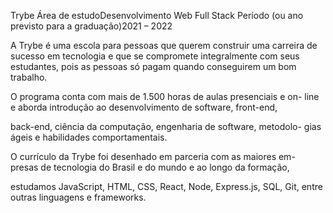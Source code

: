 Trybe
Área de estudoDesenvolvimento Web Full Stack
Período (ou ano previsto para a graduação)2021 – 2022

A Trybe é uma escola para pessoas que querem construir uma carreira
de sucesso em tecnologia e que se compromete integralmente com
seus estudantes, pois as pessoas só pagam quando conseguirem um
bom trabalho.

O programa conta com mais de 1.500 horas de aulas presenciais e on-
line e aborda introdução ao desenvolvimento de software, front-end,

back-end, ciência da computação, engenharia de software, metodolo-
gias ágeis e habilidades comportamentais.

O currículo da Trybe foi desenhado em parceria com as maiores em-
presas de tecnologia do Brasil e do mundo e ao longo da formação,

estudamos JavaScript, HTML, CSS, React, Node, Express.js, SQL, Git,
entre outras linguagens e frameworks.